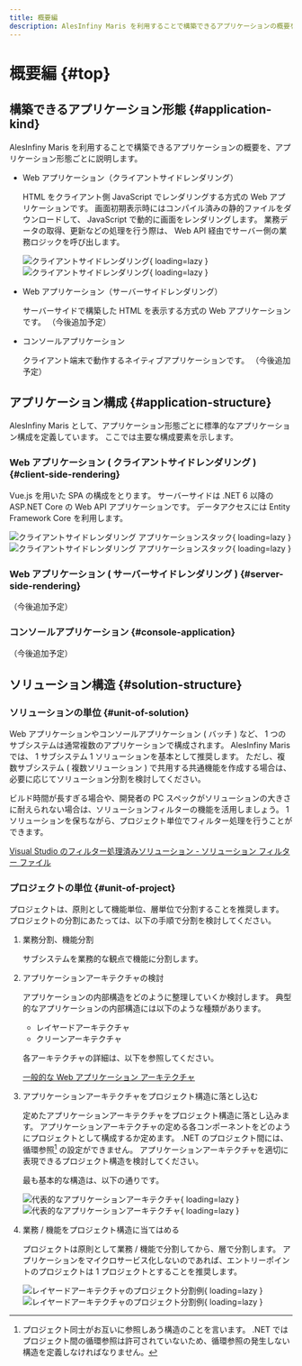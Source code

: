 ```yaml
---
title: 概要編
description: AlesInfiny Maris を利用することで構築できるアプリケーションの概要を、アプリケーション形態ごとに説明します。
---
```


# 概要編 {#top}

## 構築できるアプリケーション形態 {#application-kind}

AlesInfiny Maris を利用することで構築できるアプリケーションの概要を、アプリケーション形態ごとに説明します。

- Web アプリケーション（クライアントサイドレンダリング）

    HTML をクライアント側 JavaScript でレンダリングする方式の Web アプリケーションです。
    画面初期表示時にはコンパイル済みの静的ファイルをダウンロードして、 JavaScript で動的に画面をレンダリングします。
    業務データの取得、更新などの処理を行う際は、 Web API 経由でサーバー側の業務ロジックを呼び出します。

    ![クライアントサイドレンダリング](../../images/app-architecture/overview/client-side-rendering-light.png#only-light){ loading=lazy }
    ![クライアントサイドレンダリング](../../images/app-architecture/overview/client-side-rendering-dark.png#only-dark){ loading=lazy }

- Web アプリケーション（サーバーサイドレンダリング）

    サーバーサイドで構築した HTML を表示する方式の Web アプリケーションです。
    （今後追加予定）

- コンソールアプリケーション

    クライアント端末で動作するネイティブアプリケーションです。
    （今後追加予定）
  
## アプリケーション構成 {#application-structure}

AlesInfiny Maris として、アプリケーション形態ごとに標準的なアプリケーション構成を定義しています。
ここでは主要な構成要素を示します。
<!-- （CSR編など、アプリケーション種別ごとのアーキテクチャ解説ができたら右記の文を差しこむ。）詳細はアプリケーション種別ごとの詳細ページ、および、サンプルアプリケーションを参照してください。 -->

### Web アプリケーション ( クライアントサイドレンダリング ) {#client-side-rendering}

Vue.js を用いた SPA の構成をとります。
サーバーサイドは .NET 6 以降の ASP.NET Core の Web API アプリケーションです。
データアクセスには Entity Framework Core を利用します。

![クライアントサイドレンダリング アプリケーションスタック](../../images/app-architecture/overview/client-side-rendering-maris-light.png#only-light){ loading=lazy }
![クライアントサイドレンダリング アプリケーションスタック](../../images/app-architecture/overview/client-side-rendering-maris-dark.png#only-dark){ loading=lazy }

### Web アプリケーション ( サーバーサイドレンダリング ) {#server-side-rendering}

（今後追加予定）

### コンソールアプリケーション {#console-application}

（今後追加予定）

## ソリューション構造 {#solution-structure}

### ソリューションの単位 {#unit-of-solution}

Web アプリケーションやコンソールアプリケーション ( バッチ ) など、 1 つのサブシステムは通常複数のアプリケーションで構成されます。
AlesInfiny Maris では、 1 サブシステム 1 ソリューションを基本として推奨します。
ただし、複数サブシステム ( 複数ソリューション ) で共用する共通機能を作成する場合は、必要に応じてソリューション分割を検討してください。

ビルド時間が長すぎる場合や、開発者の PC スペックがソリューションの大きさに耐えられない場合は、ソリューションフィルターの機能を活用しましょう。
1 ソリューションを保ちながら、プロジェクト単位でフィルター処理を行うことができます。

[Visual Studio のフィルター処理済みソリューション - ソリューション フィルター ファイル](https://learn.microsoft.com/ja-jp/visualstudio/ide/filtered-solutions#solution-filter-files)

### プロジェクトの単位 {#unit-of-project}

プロジェクトは、原則として機能単位、層単位で分割することを推奨します。
プロジェクトの分割にあたっては、以下の手順で分割を検討してください。

1. 業務分割、機能分割

    サブシステムを業務的な観点で機能に分割します。

1. アプリケーションアーキテクチャの検討

    アプリケーションの内部構造をどのように整理していくか検討します。
    典型的なアプリケーションの内部構造には以下のような種類があります。

    - レイヤードアーキテクチャ
    - クリーンアーキテクチャ

    各アーキテクチャの詳細は、以下を参照してください。

    [一般的な Web アプリケーション アーキテクチャ](https://learn.microsoft.com/ja-jp/dotnet/architecture/modern-web-apps-azure/common-web-application-architectures)

1. アプリケーションアーキテクチャをプロジェクト構造に落とし込む

    定めたアプリケーションアーキテクチャをプロジェクト構造に落とし込みます。
    アプリケーションアーキテクチャの定める各コンポーネントをどのようにプロジェクトとして構成するか定めます。
    .NET のプロジェクト間には、循環参照[^1] の設定ができません。
    アプリケーションアーキテクチャを適切に表現できるプロジェクト構造を検討してください。

    最も基本的な構造は、以下の通りです。

    ![代表的なアプリケーションアーキテクチャ](../../images/app-architecture/overview/application-architecture-light.png#only-light){ loading=lazy }
    ![代表的なアプリケーションアーキテクチャ](../../images/app-architecture/overview/application-architecture-dark.png#only-dark){ loading=lazy }

1. 業務 / 機能をプロジェクト構造に当てはめる

    プロジェクトは原則として業務 / 機能で分割してから、層で分割します。
    アプリケーションをマイクロサービス化しないのであれば、エントリーポイントのプロジェクトは 1 プロジェクトとすることを推奨します。

    ![レイヤードアーキテクチャのプロジェクト分割例](../../images/app-architecture/overview/application-architecture-and-functions-light.png#only-light){ loading=lazy }
    ![レイヤードアーキテクチャのプロジェクト分割例](../../images/app-architecture/overview/application-architecture-and-functions-dark.png#only-dark){ loading=lazy }

[^1]:
    プロジェクト同士がお互いに参照しあう構造のことを言います。
    .NET ではプロジェクト間の循環参照は許可されていないため、循環参照の発生しない構造を定義しなければなりません。
